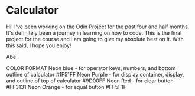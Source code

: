 # Calculator

Hi! I've been working on the Odin Project for the past four and half months. It's definitely been a journey in learning on how to code. This is the final project for the course and I am going to give my absolute best on it. With this said, I hope you enjoy!

Abe

COLOR FORMAT
    Neon blue - for operator keys, numbers, and bottom outline of calculator
        #1F51FF
    Neon Purple - for display container, display, and outline of top of calculator
        #9D00FF
    Neon Red - for clear button 
        #FF3131
    Neon Orange - for equal button
        #FF5F1F